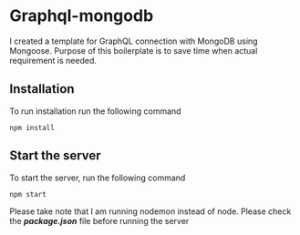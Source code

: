 # Graphql-mongodb
I created a template for GraphQL connection with MongoDB using Mongoose. Purpose of this boilerplate is to save time when actual requirement is needed.

## Installation
To run installation run the following command
```
npm install
```
## Start the server
To start the server, run the following command 
```
npm start
```
Please take note that I am running nodemon instead of node. Please check the ***package.json*** file before running the server
